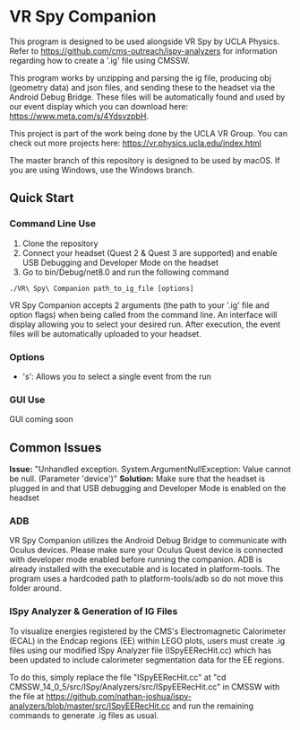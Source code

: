 # VR Spy Companion

This program is designed to be used alongside VR Spy by UCLA Physics. Refer to https://github.com/cms-outreach/ispy-analyzers for information regarding how to create a '.ig' file using CMSSW.

This program works by unzipping and parsing the ig file, producing obj (geometry data) and json files, and sending these to the headset via the Android Debug Bridge. These files will be automatically found and used by our event display which you can download here: https://www.meta.com/s/4YdsvzpbH. 

This project is part of the work being done by the UCLA VR Group. You can check out more projects here: https://vr.physics.ucla.edu/index.html

The master branch of this repository is designed to be used by macOS. If you are using Windows, use the Windows branch.

## Quick Start

### Command Line Use 

1) Clone the repository
2) Connect your headset (Quest 2 & Quest 3 are supported) and enable USB Debugging and Developer Mode on the headset
3) Go to bin/Debug/net8.0 and run the following command
```
./VR\ Spy\ Companion path_to_ig_file [options]
```

VR Spy Companion accepts 2 arguments (the path to your '.ig' file and option flags) when being called from the command line. An interface will display allowing you to select your desired run. After execution, the event files will be automatically uploaded to your headset. 

### Options
- 's': Allows you to select a single event from the run
### GUI Use

GUI coming soon

## Common Issues

**Issue:** "Unhandled exception. System.ArgumentNullException: Value cannot be null. (Parameter 'device')"
**Solution:** Make sure that the headset is plugged in and that USB debugging and Developer Mode is enabled on the headset
### ADB  

VR Spy Companion utilizes the Android Debug Bridge to communicate with Oculus devices. Please make sure your Oculus Quest device is connected with developer mode enabled before running the companion. ADB is already installed with the executable and is located in platform-tools. The program uses a hardcoded path to platform-tools/adb so do not move this folder around. 

### ISpy Analyzer & Generation of IG Files
To visualize energies registered by the CMS's Electromagnetic Calorimeter (ECAL) in the Endcap regions (EE) within LEGO plots, users must create .ig files using our modified ISpy Analyzer file (ISpyEERecHit.cc) which has been updated to include calorimeter segmentation data for the EE regions.

To do this, simply replace the file "ISpyEERecHit.cc" at "cd CMSSW_14_0_5/src/ISpy/Analyzers/src/ISpyEERecHit.cc" in CMSSW with the file at https://github.com/nathan-joshua/ispy-analyzers/blob/master/src/ISpyEERecHit.cc and run the remaining commands to generate .ig files as usual.
